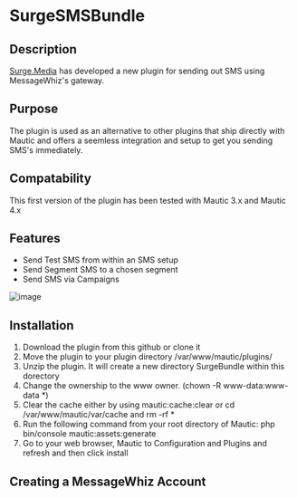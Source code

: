# SurgeSMSBundle

## Description
[Surge.Media](https://surge.media) has developed a new plugin for sending out SMS using MessageWhiz's gateway.

## Purpose
The plugin is used as an alternative to other plugins that ship directly with Mautic and offers a seemless integration and setup to get you sending SMS's immediately.

## Compatability

This first version of the plugin has been tested with Mautic 3.x and Mautic 4.x

## Features

- Send Test SMS from within an SMS setup
- Send Segment SMS to a chosen segment
- Send SMS via Campaigns

![image](https://user-images.githubusercontent.com/59197832/180973540-583f022a-67a3-4cb2-8034-acb6efa27f5e.png)

## Installation

1. Download the plugin from this github or clone it
2. Move the plugin to your plugin directory /var/www/mautic/plugins/
3. Unzip the plugin.  It will create a new directory SurgeBundle within this dorectory
4. Change the ownership to the www owner. (chown -R www-data:www-data *)
5. Clear the cache either by using mautic:cache:clear or cd /var/www/mautic/var/cache and rm -rf *
6. Run the following command from your root directory of Mautic: php bin/console mautic:assets:generate
7. Go to your web browser, Mautic to Configuration and Plugins and refresh and then click install

## Creating a MessageWhiz Account



